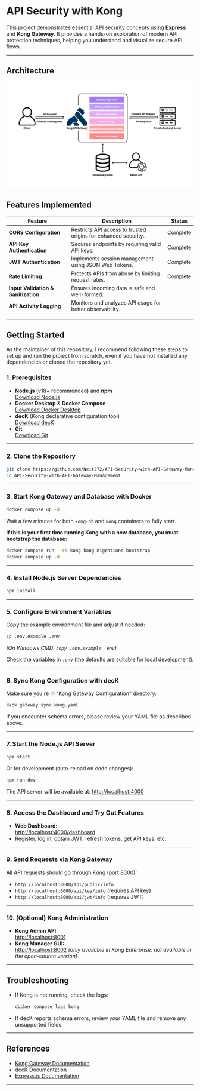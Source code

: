 # API Security with Kong

This project demonstrates essential API security concepts using **Express** and **Kong Gateway**. It provides a hands-on exploration of modern API protection techniques, helping you understand and visualize secure API flows.

---

## Architecture

![Architecture Diagram](asset/Architecture.png)

## Features Implemented

| Feature                             | Description                                                    | Status   |
| ----------------------------------- | -------------------------------------------------------------- | -------- |
| **CORS Configuration**              | Restricts API access to trusted origins for enhanced security. | Complete |
| **API Key Authentication**          | Secures endpoints by requiring valid API keys.                 | Complete |
| **JWT Authentication**              | Implements session management using JSON Web Tokens.           | Complete |
| **Rate Limiting**                   | Protects APIs from abuse by limiting request rates.            | Complete |
| **Input Validation & Sanitization** | Ensures incoming data is safe and well-formed.                 |          |
| **API Activity Logging**            | Monitors and analyzes API usage for better observability.      |          |

---

## Getting Started

As the maintainer of this repository, I recommend following these steps to set up and run the project from scratch, even if you have not installed any dependencies or cloned the repository yet.

### 1. Prerequisites

- **Node.js** (v18+ recommended) and **npm**  
  [Download Node.js](https://nodejs.org/)
- **Docker Desktop** & **Docker Compose**  
  [Download Docker Desktop](https://www.docker.com/products/docker-desktop/)
- **decK** (Kong declarative configuration tool)  
  [Download decK](https://github.com/kong/deck/releases)
- **Git**  
  [Download Git](https://git-scm.com/)

---

### 2. Clone the Repository

```sh
git clone https://github.com/Neit272/API-Security-with-API-Gateway-Management.git
cd API-Security-with-API-Gateway-Management
```

---

### 3. Start Kong Gateway and Database with Docker

```sh
docker compose up -d
```

Wait a few minutes for both `kong-db` and `kong` containers to fully start.

**If this is your first time running Kong with a new database, you must bootstrap the database:**

```sh
docker compose run --rm kong kong migrations bootstrap
docker compose up -d
```

---

### 4. Install Node.js Server Dependencies

```sh
npm install
```

---

### 5. Configure Environment Variables

Copy the example environment file and adjust if needed:

```sh
cp .env.example .env
```

_(On Windows CMD: `copy .env.example .env`)_

Check the variables in `.env` (the defaults are suitable for local development).

---

### 6. Sync Kong Configuration with decK

Make sure you're in "Kong Gateway Configuration" directory.

```sh
deck gateway sync kong.yaml
```

If you encounter schema errors, please review your YAML file as described above.

---

### 7. Start the Node.js API Server

```sh
npm start
```

Or for development (auto-reload on code changes):

```sh
npm run dev
```

The API server will be available at: [http://localhost:4000](http://localhost:4000)

---

### 8. Access the Dashboard and Try Out Features

- **Web Dashboard:**  
  [http://localhost:4000/dashboard](http://localhost:4000/dashboard)
- Register, log in, obtain JWT, refresh tokens, get API keys, etc.

---

### 9. Send Requests via Kong Gateway

All API requests should go through Kong (port 8000):

- `http://localhost:8000/api/public/info`
- `http://localhost:8000/api/key/info` (requires API key)
- `http://localhost:8000/api/jwt/info` (requires JWT)

---

### 10. (Optional) Kong Administration

- **Kong Admin API:**  
  [http://localhost:8001](http://localhost:8001)
- **Kong Manager GUI:**  
  [http://localhost:8002](http://localhost:8002) _(only available in Kong Enterprise; not available in the open-source version)_

---

## Troubleshooting

- If Kong is not running, check the logs:
  ```sh
  docker compose logs kong
  ```

- If decK reports schema errors, review your YAML file and remove any unsupported fields.

---

## References

- [Kong Gateway Documentation](https://docs.konghq.com/)
- [decK Documentation](https://docs.konghq.com/deck/latest/)
- [Express.js Documentation](https://expressjs.com/)

---
